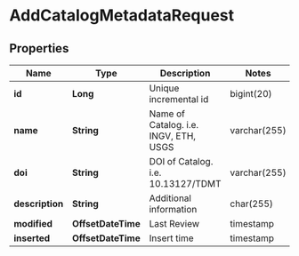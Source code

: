 

# AddCatalogMetadataRequest


## Properties

| Name | Type | Description | Notes |
|------------ | ------------- | ------------- | -------------|
|**id** | **Long** | Unique incremental id | bigint(20) |  [optional] [readonly] |
|**name** | **String** | Name of Catalog. i.e. INGV, ETH, USGS | varchar(255) |  |
|**doi** | **String** | DOI of Catalog. i.e. 10.13127/TDMT | varchar(255) |  [optional] |
|**description** | **String** | Additional information | char(255) |  [optional] |
|**modified** | **OffsetDateTime** | Last Review | timestamp |  [optional] [readonly] |
|**inserted** | **OffsetDateTime** | Insert time | timestamp |  [optional] [readonly] |



